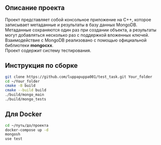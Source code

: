 ## Описание проекта

Проект представляет собой консольное приложение на C++, которое записывает метаданные и результаты в базу данных MongoDB.  
Метаданные сохраняются один раз при создании объекта, а результаты могут добавляться несколько раз с поддержкой вложенных ключей.  
Взаимодействие с MongoDB реализовано с помощью официальной библиотеки **mongocxx**.  
Проект содержит систему тестирования.

## Инструкция по сборке

```bash
git clone https://github.com/luppapuppa001/test_task.git Your_folder
cd ~/Your_folder
cmake -B build
cmake --build build
./build/mongo_main
./build/mongo_tests
```

## Для Docker
```bash
cd ~/путь/до/проекта
docker-compose up -d
mongosh
use test
```
